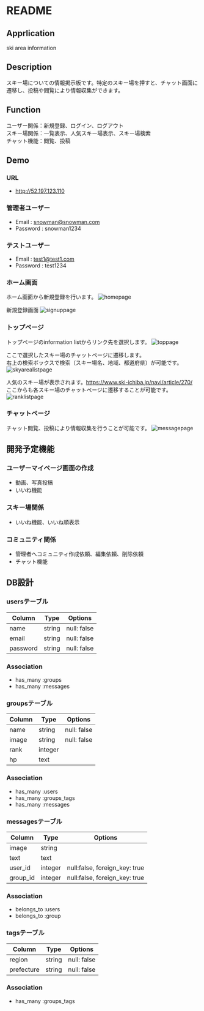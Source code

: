 # README

## Apprlication
ski area information

## Description
スキー場についての情報掲示板です。特定のスキー場を押すと、チャット画面に遷移し、投稿や閲覧により情報収集ができます。

## Function
ユーザー関係：新規登録、ログイン、ログアウト  
スキー場関係：一覧表示、人気スキー場表示、スキー場検索  
チャット機能：閲覧、投稿

## Demo

### URL
- http://52.197.123.110
### 管理者ユーザー
- Email : snowman@snowman.com
- Password : snowman1234
### テストユーザー
- Email : test1@test1.com
- Password : test1234

### ホーム画面
ホーム画面から新規登録を行います。
![homepage](https://user-images.githubusercontent.com/56856857/71333627-08aec580-257e-11ea-9648-aae968bff4c3.png)

新規登録画面
![signuppage](https://user-images.githubusercontent.com/56856857/71349561-aa500a00-25b2-11ea-82a0-a88959cfad70.png)

### トップページ
トップページのinformation listからリンク先を選択します。
![toppage](https://user-images.githubusercontent.com/56856857/76160473-e3d5f180-616d-11ea-9fcb-b37725699bd1.png)

ここで選択したスキー場のチャットページに遷移します。  
右上の検索ボックスで検索（スキー場名、地域、都道府県）が可能です。
![skyarealistpage](https://user-images.githubusercontent.com/56856857/71332677-6c36f400-257a-11ea-80b5-be4a6846624d.png)

人気のスキー場が表示されます。https://www.ski-ichiba.jp/navi/article/270/  
ここからも各スキー場のチャットページに遷移することが可能です。
![ranklistpage](https://user-images.githubusercontent.com/56856857/75603060-2e23f680-5b0e-11ea-8d41-7f49b06d7fe5.png)

### チャットページ
チャット閲覧、投稿により情報収集を行うことが可能です。
![messagepage](https://user-images.githubusercontent.com/56856857/75603056-2b290600-5b0e-11ea-8951-db1e7b3b2fc8.png)

## 開発予定機能
### ユーザーマイページ画面の作成
- 動画、写真投稿
- いいね機能
### スキー場関係
- いいね機能、いいね順表示
### コミュニティ関係
- 管理者へコミュニティ作成依頼、編集依頼、削除依頼
- チャット機能

## DB設計

### usersテーブル
|Column|Type|Options|
|------|----|-------|
|name    |string|null: false|
|email   |string|null: false|
|password|string|null: false|
### Association
- has_many :groups
- has_many :messages

### groupsテーブル
|Column|Type|Options|
|------|----|-------|
|name |string|null: false|
|image|string|null: false|
|rank |integer||
|hp   |text||
### Association
- has_many :users
- has_many :groups_tags
- has_many :messages

### messagesテーブル
|Column|Type|Options|
|------|----|-------|
|image   |string||
|text    |text||
|user_id |integer|null:false, foreign_key: true|
|group_id|integer|null:false, foreign_key: true|
### Association
- belongs_to :users
- belongs_to :group

### tagsテーブル
|Column|Type|Options|
|------|----|-------|
|region    |string|null: false|
|prefecture|string|null: false|
### Association
- has_many :groups_tags
